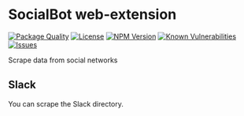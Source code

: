 # SocialBot web-extension

<!--Badges-->

 [![Package Quality](https://packagequality.com/shield/socialbot-webextension.svg)](https://packagequality.com/#?package=socialbot-webextension)
 [![License](https://img.shields.io/github/license/hejny/socialbot-webextension.svg?style=flat)](https://raw.githubusercontent.com/hejny/socialbot-webextension/master/LICENSE)
 [![NPM Version](https://badge.fury.io/js/@hejny%2Fsocialbot-webextension.svg)](https://www.npmjs.com/package/@hejny/socialbot-webextension)
 [![Known Vulnerabilities](https://snyk.io/test/github/hejny/socialbot-webextension/badge.svg)](https://snyk.io/test/github/hejny/socialbot-webextension)
 [![Issues](https://img.shields.io/github/issues/hejny/socialbot-webextension.svg?style=flat)](https://github.com/hejny/socialbot-webextension/issues)

<!--/Badges-->

Scrape data from social networks


## Slack

You can scrape the Slack directory.